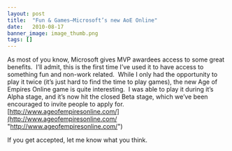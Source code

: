 ```yaml
---
layout: post
title:  "Fun & Games–Microsoft’s new AoE Online"
date:   2010-08-17
banner_image: image_thumb.png
tags: []
---
```


As most of you know, Microsoft gives MVP awardees access to some great benefits.  I’ll admit, this is the first time I’ve used it to have access to something fun and non-work related.  While I only had the opportunity to play it twice (it’s just hard to find the time to play games), the new Age of Empires Online game is quite interesting.  I was able to play it during it’s Alpha stage, and it’s now hit the closed Beta stage, which we’ve been encouraged to invite people to apply for.  [http://www.ageofempiresonline.com/](http://www.ageofempiresonline.com/ "http://www.ageofempiresonline.com/")

If you get accepted, let me know what you think.